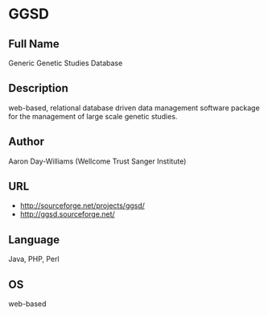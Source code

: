 # GGSD

## Full Name
Generic Genetic Studies Database

## Description
web-based, relational database driven data management software package for the management of large scale genetic studies.

## Author
Aaron Day-Williams (Wellcome Trust Sanger Institute)

## URL
* http://sourceforge.net/projects/ggsd/
* http://ggsd.sourceforge.net/

## Language
Java, PHP, Perl

## OS
web-based
